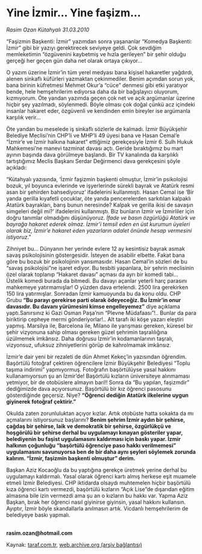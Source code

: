 # Yine İzmir... Yine faşizm...

*Rasim Ozan Kütahyalı 31.03.2010*

<div class="yazi"><p>“Faşizmin Başkenti: İzmir” yazımdan sonra yaşananlar “Komedya Başkenti: İzmir” gibi bir yazıyı gerektirecek seviyeye geldi. Çok sevdiğim memleketimin “özgüvenini kaybetmiş ve hızla gerileyen” bir şehir olduğu gerçeği her geçen gün daha net olarak ortaya çıkıyor...</p>
<p>O yazım üzerine İzmir’in tüm yerel medyası bana kişisel hakaretler yağdırdı, alenen sinkaflı küfürleri yazmaktan çekinmediler. Benim açımdan sorun yok, bana birinin küfretmesi Mehmet Okur’a “cüce” denmesi gibi etki yaratıyor bende, hele hemşehrilerim ediyorsa daha da bir bağışlayıcı oluyorum, kızmıyorum. Öte yandan yazımda geçen çok net ve açık argümanlar üzerine hiçbir şey yazılmadı, söylenmedi. Böyle olması çok doğal çünkü acz içindeki insanlar hakaret eder, özgüvenli ve kendinden emin bireyler ise argümanla karşılık verir...</p>
<p>Öte yandan bu meselede iş sinkaflı sözlerle de kalmadı. İzmir Büyükşehir Belediye Meclisi’nin CHP’li ve MHP’li 49 üyesi bana ve Hasan Cemal’e “İzmir’e ve İzmir halkına hakaret” ettiğimiz gerekçesiyle İzmir 6. Sulh Hukuk Mahkemesi’ne manevi tazminat davası açtı. Geride bıraktığımız bu mart ayının başında dava görülmeye başlandı. Bir TV kanalında da karşılıklı tartıştığımız Meclis Başkanı Serdar Değirmenci dava gerekçesini şöyle açıkladı:</p>
<p>“Kütahyalı yazısında, ‘İzmir faşizmin başkenti olmuştur, İzmir’in psikolojisi bozuk, yıl boyunca evlerinde ve işyerlerinde sürekli bayrak ve Atatürk resmi asan bir şehirden bahsediyoruz’ ifadelerini kullanmıştı. Hasan Cemal ise ‘Bir yanda gerilla kıyafetli çocuklar, öte yanda pencerelerden sarkıtılan kalpaklı Atatürk bayrakları, barış bunun neresinde? Kalpak ve gerilla ikisi de savaşın simgeleri değil mi?’ ifadelerini kullanmıştı. Biz bunların İzmir ve İzmirliler için doğru tanımlar olmadığını düşünüyoruz. <i>İfade ve basın özgürlüğü Atatürk ve bayrağa hakaret ederek olmaz. İzmir’i temsil eden en üst kurumun üyeleri olarak biz, İzmir’e hakaret eden yazarların adalet önünde hesap vermesini istiyoruz</i>.”</p>
<p>Zihniyet bu... Dünyanın her yerinde evlere 12 ay kesintisiz bayrak asmak savaş psikolojisinin göstergesidir. İsteyen de asabilir elbette. Fakat bana göre bu bozuk bir psikolojinin yansımasıdır. Hasan Cemal’in sözleri de bu “savaş psikolojisi”ne işaret ediyor. Bu tesbiti yapanlara, bir şehrin meclisinin özel olarak toplanıp “Hakaret davası” açması da ayrı bir komedi tabi... Üstelik komedi burada da bitmedi. Bu davayı açanlar yeterli harç parasını mahkemeye yatırmamışlar! O yüzden dava ertelendi. 2500 lira gerekirken 150 lira yatırmışlar. Sonradan İzmir kamuoyunda bu da konu oldu. CHP Grubu <b>“Bu parayı gerekirse parti olarak ödeyeceğiz. Bu İzmir’in onur davasıdır. Bu davanı yürümesini kimse engelleyemez”</b> diye açıklama yaptı.Sanırsınız ki Gazi Osman Paşa’nın “Plevne Müdafaası”!.. Bunlar da para biriktirip cepheye mermi gönderiyorlar!.. Alt tarafı iki köşe yazarı eleştiri yapmış. Marsilya ile, Barcelona ile, Milano ile yarışması gereken, küresel bir şehir vizyonuna sahip olması gereken güzel şehrimin taşralılığına üzülmemek imkânsız. Daha doğrusu İzmir’in kodamanlarının taşralı, vizyonsuz, ufuksuz zihniyetlerini görüp de kahrolmamak imkânsız.</p>
<p>İzmir’e dair yeni bir rezaleti de dün Ahmet Kekeç’in yazısından öğrendim. Başörtülü fotoğraf çektiren öğrencilere İzmir Büyükşehir Belediyesi “Toplu taşıma indirimi” yapmıyormuş. Fotoğrafın başörtülüyse yasal hakkını kullanamıyorsun şu an İzmir’de! Başörtülü kızların üniversiteye alınmaması yetmiyor, bir de otobüslere almayın bari!! Sonra da “Bu yapılan, faşizmdir” dediğimizde dava açıyorsunuz. Başörtülü bir kız öğrenci pasosunu gösterdiğinde geçersiz. Niye? <b>“Öğrenci dediğin Atatürk ilkelerine uygun giyinerek fotoğraf çektirir.”</b></p>
<p>Okulda zaten zorunluluktan açıyor kızlar. Artık otobüste hatta sokakta da mı açmalarını istiyorsunuz başlarını? <b>Benim şehrim İzmir aydın bir şehirse, çağdaş bir şehirse, laik ve demokratik bir şehirse, özgürlükçü ve hoşgörülü bir şehirse derhal bu uygulamayı kınayan gösteriler yapar, belediyenin bu faşist uygulamasını kaldırması için baskı yapar. İzmir halkının çoğunluğu “başörtülü öğrenciye paso hakkı verilmemesi” uygulamasını savunuyorsa ben de bir daha aynı şeyleri söylemek zorunda kalırım. “İzmir, faşizmin başkenti olmuştur” derim.</b></p>
<p>Başkan Aziz Kocaoğlu da bu yaptığına gerekçe üretmek yerine derhal bu uygulamayı kaldırmalı. Yasal olarak öğrenci kartı almış herkese eşit muamele etmeli İzmir Belediyesi. CHP iktidarda olsaydı muhtemelen hiçbir başörtülü kıza öğrenci kartı vermezdi, başörtülü kızların “Açık Lise”de dışarıdan eğitim almasına bile izin vermezdi ama şu an o kızların bu hakkı var. Yapma Aziz Başkan, bırak her öğrenci nasıl giyinirse giyinsin, yasal hakkını kullansın. Ayıptır, İzmir böyle skandallarla anılmasın artık. Vicdanlı hemşehrilerim de belediyeye baskı yapmalı.<br/><br/></p>
<p><b>rasim.ozan@hotmail.com</b></p></div>

Kaynak: [taraf.com.tr](http://www.taraf.com.tr:80/makale/10696.htm), [web.archive.org (arşiv bağlantısı)](http://web.archive.org/web/20100404073643/http://www.taraf.com.tr:80/makale/10696.htm)
